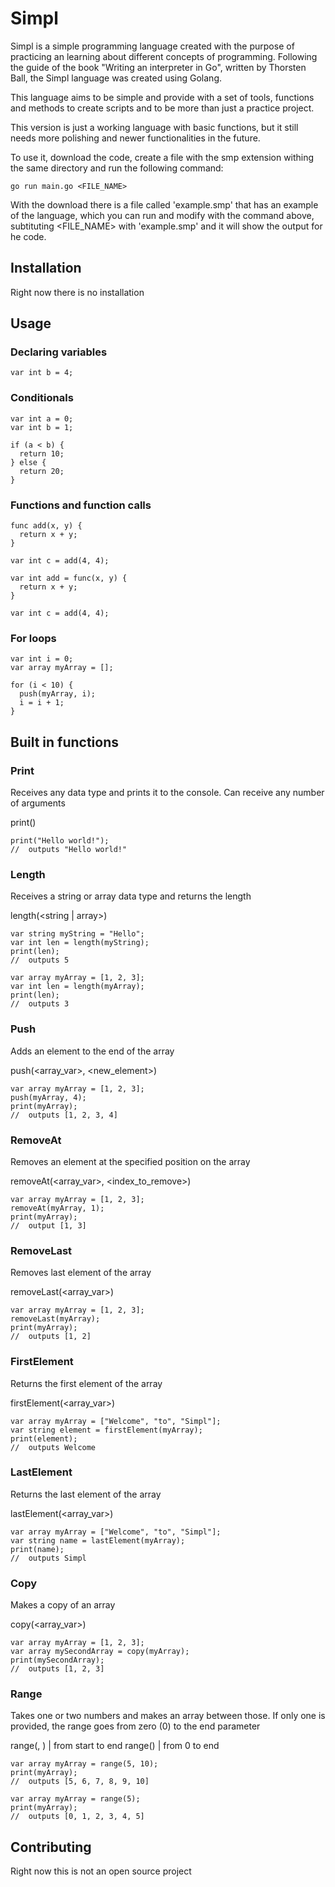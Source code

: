 # Simpl

Simpl is a simple programming language created with the purpose of practicing an learning about different concepts of programming. Following the guide of the book "Writing an interpreter in Go", written by Thorsten Ball, the Simpl language was created using Golang.

This language aims to be simple and provide with a set of tools, functions and methods to create scripts and to be more than just a practice project.

This version is just a working language with basic functions, but it still needs more polishing and newer functionalities in the future.

To use it, download the code, create a file with the smp extension withing the same directory and run the following command:

```
go run main.go <FILE_NAME>
```

With the download there is a file called 'example.smp' that has an example of the language, which you can run and modify with the command above, subtituting <FILE_NAME> with 'example.smp' and it will show the output for he code.

## Installation

Right now there is no installation

## Usage

### Declaring variables

```
var int b = 4;
```

### Conditionals

```
var int a = 0;
var int b = 1;

if (a < b) {
  return 10;
} else {
  return 20;
}
```

### Functions and function calls

```
func add(x, y) {
  return x + y;
}

var int c = add(4, 4);
```

```
var int add = func(x, y) {
  return x + y;
}

var int c = add(4, 4);
```

### For loops

```
var int i = 0;
var array myArray = [];

for (i < 10) {
  push(myArray, i);
  i = i + 1;
}
```

## Built in functions

### Print

Receives any data type and prints it to the console. Can receive any number of arguments

print(<arg>)

```
print("Hello world!");
//  outputs "Hello world!"
```

### Length

Receives a string or array data type and returns the length

length(<string | array>)

```
var string myString = "Hello";
var int len = length(myString);
print(len);
//  outputs 5
```

```
var array myArray = [1, 2, 3];
var int len = length(myArray);
print(len);
//  outputs 3
```

### Push

Adds an element to the end of the array

push(<array_var>, <new_element>)

```
var array myArray = [1, 2, 3];
push(myArray, 4);
print(myArray);
//  outputs [1, 2, 3, 4]
```

### RemoveAt

Removes an element at the specified position on the array

removeAt(<array_var>, <index_to_remove>)

```
var array myArray = [1, 2, 3];
removeAt(myArray, 1);
print(myArray);
//  output [1, 3]
```

### RemoveLast

Removes last element of the array

removeLast(<array_var>)

```
var array myArray = [1, 2, 3];
removeLast(myArray);
print(myArray);
//  outputs [1, 2]
```

### FirstElement

Returns the first element of the array

firstElement(<array_var>)

```
var array myArray = ["Welcome", "to", "Simpl"];
var string element = firstElement(myArray);
print(element);
//  outputs Welcome
```

### LastElement

Returns the last element of the array

lastElement(<array_var>)

```
var array myArray = ["Welcome", "to", "Simpl"];
var string name = lastElement(myArray);
print(name);
//  outputs Simpl
```

### Copy

Makes a copy of an array

copy(<array_var>)

```
var array myArray = [1, 2, 3];
var array mySecondArray = copy(myArray);
print(mySecondArray);
//  outputs [1, 2, 3]
```

### Range

Takes one or two numbers and makes an array between those. If only one is provided, the range goes from zero (0) to the end parameter

range(<start>, <end>) | from start to end
range(<end>) | from 0 to end

```
var array myArray = range(5, 10);
print(myArray);
//  outputs [5, 6, 7, 8, 9, 10]
```

```
var array myArray = range(5);
print(myArray);
//  outputs [0, 1, 2, 3, 4, 5]
```

## Contributing

Right now this is not an open source project
